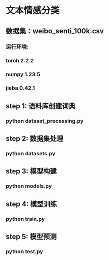 # 文本情感分类
## 数据集：weibo_senti_100k.csv  

### 运行环境: 
### torch 2.2.2
### numpy 1.23.5
### jieba 0.42.1

## step 1: 语料库创建词典
### python dataset_processing.py

## step 2: 数据集处理
### python datasets.py

## step 3: 模型构建
### python models.py

## step 4: 模型训练
### python train.py

## step 5: 模型预测
### python test.py
